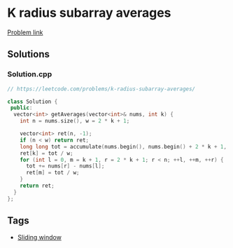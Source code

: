 # K radius subarray averages

[Problem link](https://leetcode.com/problems/k-radius-subarray-averages/)

## Solutions


### Solution.cpp
```cpp
// https://leetcode.com/problems/k-radius-subarray-averages/

class Solution {
 public:
  vector<int> getAverages(vector<int>& nums, int k) {
    int n = nums.size(), w = 2 * k + 1;

    vector<int> ret(n, -1);
    if (n < w) return ret;
    long long tot = accumulate(nums.begin(), nums.begin() + 2 * k + 1, 0ll);
    ret[k] = tot / w;
    for (int l = 0, m = k + 1, r = 2 * k + 1; r < n; ++l, ++m, ++r) {
      tot += nums[r] - nums[l];
      ret[m] = tot / w;
    }
    return ret;
  }
};
```
## Tags

* [Sliding window](/README.md#Sliding_window)
